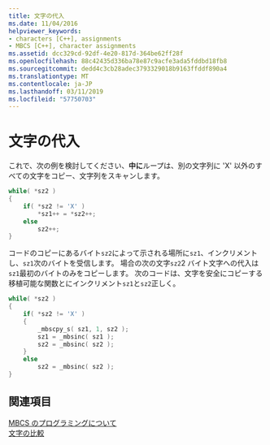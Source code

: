 ```yaml
---
title: 文字の代入
ms.date: 11/04/2016
helpviewer_keywords:
- characters [C++], assignments
- MBCS [C++], character assignments
ms.assetid: dcc329cd-92df-4e20-817d-364be62ff28f
ms.openlocfilehash: 88c42435d336ba78e87c9acfe3ada5fddbd18fb8
ms.sourcegitcommit: dedd4c3cb28adec3793329018b9163ffddf890a4
ms.translationtype: MT
ms.contentlocale: ja-JP
ms.lasthandoff: 03/11/2019
ms.locfileid: "57750703"
---
```

# <a name="character-assignment"></a>文字の代入

これで、次の例を検討してください、**中に**ループは、別の文字列に 'X' 以外のすべての文字をコピー、文字列をスキャンします。

```cpp
while( *sz2 )
{
    if( *sz2 != 'X' )
        *sz1++ = *sz2++;
    else
        sz2++;
}
```

コードのコピーにあるバイト`sz2`によって示される場所に`sz1`、インクリメントし、`sz1`次のバイトを受信します。 場合の次の文字`sz2`2 バイト文字への代入は`sz1`最初のバイトのみをコピーします。 次のコードは、文字を安全にコピーする移植可能な関数とにインクリメント`sz1`と`sz2`正しく。

```cpp
while( *sz2 )
{
    if( *sz2 != 'X' )
    {
        _mbscpy_s( sz1, 1, sz2 );
        sz1 = _mbsinc( sz1 );
        sz2 = _mbsinc( sz2 );
    }
    else
        sz2 = _mbsinc( sz2 );
}
```

## <a name="see-also"></a>関連項目

[MBCS のプログラミングについて](../text/mbcs-programming-tips.md)<br/>
[文字の比較](../text/character-comparison.md)
